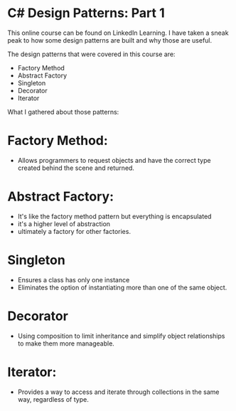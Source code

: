# C# Design Patterns: Part 1

This online course can be found on LinkedIn Learning.
I have taken a sneak peak to how some design patterns are built and why those are useful.

The design patterns that were covered in this course are:
- Factory Method
- Abstract Factory
- Singleton
- Decorator
- Iterator

What I gathered about those patterns:
 # Factory Method:
  - Allows programmers to request objects and have the correct type created behind the scene and returned.
 # Abstract Factory:
  - It's like the factory method pattern but everything is encapsulated 
  - it's a higher level of abstraction
  - ultimately a factory for other factories.
 # Singleton
  - Ensures a class has only one instance
  - Eliminates the option of instantiating more than one of the same object.
 # Decorator
  - Using composition to limit inheritance and simplify object relationships to make them more manageable.
 # Iterator:
  - Provides a way to access and iterate through collections in the same way, regardless of type.
